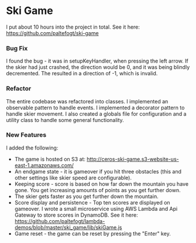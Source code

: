 # Ski Game
I put about 10 hours into the project in total. See it here: https://github.com/paltefogt/ski-game
### Bug Fix
I found the bug - it was in setupKeyHandler, when pressing the left arrow. If the skier had just crashed, the direction would be 0, and it was being blindly decremented. The resulted in a direction of -1, which is invalid.

### Refactor
The entire codebase was refactored into classes. I implemented an observable pattern to handle events. I implemented a decorator pattern to handle skier movement. I also created a globals file for configuration and a utility class to handle some general functionality.

### New Features
I added the following:
 - The game is hosted on S3 at: http://ceros-ski-game.s3-website-us-east-1.amazonaws.com/
 - An endgame state - it is gameover if you hit three obstacles (this and other settings like skier speed are configurable).
 - Keeping score - score is based on how far down the mountain you have gone. You get increasing amounts of points as you get further down.
 - The skier gets faster as you get further down the mountain.
 - Score display and persistence - Top ten scores are displayed on gameover. I wrote a small microservice using AWS Lambda and Api Gateway to store scores in DynamoDB. See it here: https://github.com/paltefogt/lambda-demos/blob/master/ski_game/lib/skiGame.js
 - Game reset - the game can be reset by pressing the "Enter" key.